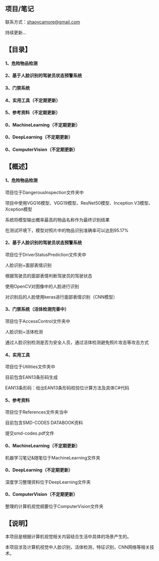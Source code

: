 ## 项目/笔记

联系方式：shaoycamore@gmail.com  

持续更新...

## 【目录】

#### 1、危险物品检测

#### 2、基于人脸识别的驾驶员状态预警系统

#### 3、门禁系统

#### 4、实用工具（不定期更新）

#### 5、参考资料（不定期更新）

#### 0、MachineLearning（不定期更新）

#### 0、DeepLearning（不定期更新）

#### 0、ComputerVision（不定期更新）

## 【概述】

#### 1、危险物品检测

  项目位于DangerousInspection文件夹中
  
  项目中使用VGG16模型、VGG19模型、ResNet50模型、Inception V3模型、Xception模型
  
  系统将模型输出概率最高的物品名称作为最终识别结果
  
  在测试环境下，模型对照片中的物品识别准确率可以达到95.17% 

#### 2、基于人脸识别的驾驶员状态预警系统

  项目位于DriverStatusPrediction文件夹中

  人脸识别+面部表情识别

  根据驾驶员的面部表情判断驾驶员的驾驶状态

  使用OpenCV对图像中的人脸进行识别

  对识别后的人脸使用keras进行面部表情识别（CNN模型）
  
#### 3、门禁系统（活体检测完善中）

  项目位于AccessControl文件夹中
  
  人脸识别+活体检测
  
  通过人脸识别检测是否为安全人员，通过活体检测避免照片攻击等攻击方式
  
#### 4、实用工具

  项目位于Utilities文件夹中
  
  目前包含EAN13条形码生成
  
  EAN13条形码：给出EAN13条形码校验位计算方法及具体C#代码
  
#### 5、参考资料

  项目位于References文件夹当中	
  
  目前包含SMD-CODES DATABOOK资料

提交smd-codes.pdf文件
  
#### 0、MachineLearning（不定期更新）

  机器学习笔记&随笔位于MachineLearning文件夹

#### 0、DeepLearning（不定期更新）

  深度学习整理资料位于DeepLearning文件夹
  
#### 0、ComputerVision（不定期更新）
  
  整理的计算机视觉纲要位于ComputerVision文件夹
  
## 【说明】

本项目是根据计算机视觉相关内容结合生活中具体的场景产生的。

本项目涉及计算机视觉中人脸识别，活体检测，特征识别，CNN网络等相关技术。
